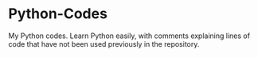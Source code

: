 # Python-Codes
My Python codes.  Learn Python easily, with comments explaining lines of code that have not been used previously in the repository.
